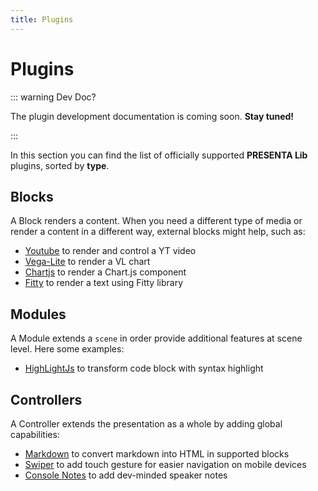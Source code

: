 ```yaml
---
title: Plugins
---
```


# Plugins

::: warning Dev Doc?

The plugin development documentation is coming soon. **Stay tuned!**

:::

In this section you can find the list of officially supported **PRESENTA Lib** plugins, sorted by  **type**.

## Blocks

A Block renders a content. When you need a different type of media or render a content in a different way, external blocks might help, such as:

- [Youtube](https://github.com/presenta-software/presenta-block-youtube) to render and control a YT video
- [Vega-Lite](https://github.com/presenta-software/presenta-block-vegalite) to render a VL chart
- [Chartjs](https://github.com/presenta-software/presenta-block-chartjs) to render a Chart.js component
- [Fitty](https://github.com/presenta-software/presenta-block-fitty) to render a text using Fitty library

<!--

::: tip Want to create your own Block?

Awesome! There's a [starter-kit](https://github.com/presenta-software/presenta-block-starter). If you plan to make it public, [let us know](mailto:support@presenta.cc)!

:::

-->

## Modules

A Module extends a `scene` in order provide additional features at scene level. Here some examples:

- [HighLightJs](https://github.com/presenta-software/presenta-module-highlightjs) to transform code block with syntax highlight

<!--

::: tip Want to create your own Module?

Awesome! There's a [starter-kit](https://github.com/presenta-software/presenta-module-starter). If you plan to make it public, [let us know](mailto:support@presenta.cc)!

:::

-->

## Controllers

A Controller extends the presentation as a whole by adding global capabilities:

- [Markdown](https://github.com/presenta-software/presenta-controller-markdown) to convert markdown into HTML in supported blocks
- [Swiper](https://github.com/presenta-software/presenta-controller-swiper) to add touch gesture for easier navigation on mobile devices
- [Console Notes](https://github.com/presenta-software/presenta-controller-console-notes) to add dev-minded speaker notes 

<!--

::: tip Want to create your own Controller?

Awesome! There's a [starter-kit](https://github.com/presenta-software/presenta-controller-starter). If you plan to make it public, [let us know](mailto:support@presenta.cc)!

:::

-->



